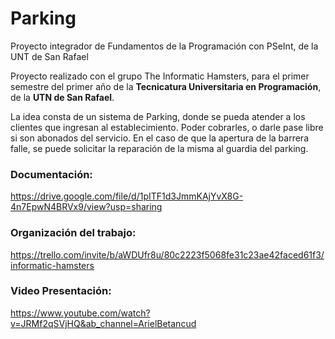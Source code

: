 # Parking
Proyecto integrador de Fundamentos de la Programación con PSeInt, de la UNT de San Rafael

Proyecto realizado con el grupo The Informatic Hamsters, para el primer semestre del primer año de la **Tecnicatura Universitaria en Programación**, de la **UTN de San Rafael**.

La idea consta de un sistema de Parking, donde se pueda atender a los clientes que ingresan al establecimiento. Poder cobrarles, o darle pase libre si son abonados del servicio. 
En el caso de que la apertura de la barrera falle, se puede solicitar la reparación de la misma al guardia del parking. 

### Documentación:
https://drive.google.com/file/d/1pITF1d3JmmKAjYvX8G-4n7EpwN4BRVx9/view?usp=sharing

### Organización del trabajo:
https://trello.com/invite/b/aWDUfr8u/80c2223f5068fe31c23ae42faced61f3/informatic-hamsters

### Video Presentación: 
https://www.youtube.com/watch?v=JRMf2qSVjHQ&ab_channel=ArielBetancud
